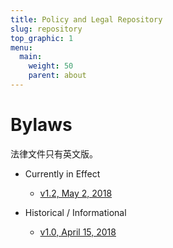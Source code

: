 ```yaml
---
title: Policy and Legal Repository
slug: repository
top_graphic: 1
menu:
  main:
    weight: 50
    parent: about
---
```


# Bylaws
法律文件只有英文版。

* Currently in Effect
  * [v1.2, May 2, 2018](/documents/BYLAWS_OF_MPDC.docx.pdf)  


  

* Historical / Informational
  * [v1.0, April 15, 2018](/documents/OLD_BYLAWS_OF_MPDC_15April2018.pdf)
 


